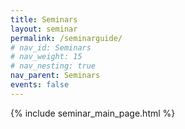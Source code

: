 ```yaml
---
title: Seminars
layout: seminar
permalink: /seminarguide/
# nav_id: Seminars
# nav_weight: 15
# nav_nesting: true
nav_parent: Seminars
events: false
---
```


<!-- do not change! should be identical to /calendar/ -->

{% include seminar_main_page.html %}
